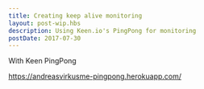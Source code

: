```yaml
---
title: Creating keep alive monitoring
layout: post-wip.hbs
description: Using Keen.io's PingPong for monitoring
postDate: 2017-07-30
---
```


With Keen PingPong

https://andreasvirkusme-pingpong.herokuapp.com/